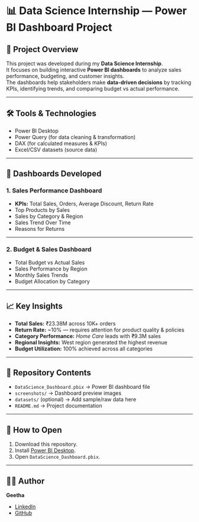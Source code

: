 # 📊 Data Science Internship — Power BI Dashboard Project

## 🔎 Project Overview
This project was developed during my **Data Science Internship**.  
It focuses on building interactive **Power BI dashboards** to analyze sales performance, budgeting, and customer insights.  
The dashboards help stakeholders make **data-driven decisions** by tracking KPIs, identifying trends, and comparing budget vs actual performance.

---

## 🛠 Tools & Technologies
- Power BI Desktop  
- Power Query (for data cleaning & transformation)  
- DAX (for calculated measures & KPIs)  
- Excel/CSV datasets (source data)  

---

## 🚀 Dashboards Developed

### 1. Sales Performance Dashboard
- **KPIs:** Total Sales, Orders, Average Discount, Return Rate  
- Top Products by Sales  
- Sales by Category & Region  
- Sales Trend Over Time  
- Reasons for Returns  

---

### 2. Budget & Sales Dashboard
- Total Budget vs Actual Sales  
- Sales Performance by Region  
- Monthly Sales Trends  
- Budget Allocation by Category  

---

## 📈 Key Insights
- **Total Sales:** ₹23.38M across 10K+ orders  
- **Return Rate:** ~10% — requires attention for product quality & policies  
- **Category Performance:** *Home Care* leads with ₹9.3M sales  
- **Regional Insights:** West region generated the highest revenue  
- **Budget Utilization:** 100% achieved across all categories  

---

## 📂 Repository Contents
- `DataScience_Dashboard.pbix` → Power BI dashboard file  
- `screenshots/` → Dashboard preview images  
- `datasets/` (optional) → Add sample/raw data here  
- `README.md` → Project documentation  

---

## 📢 How to Open
1. Download this repository.  
2. Install [Power BI Desktop](https://powerbi.microsoft.com/desktop/).  
3. Open `DataScience_Dashboard.pbix`.  

---

## 👨‍💻 Author
**Geetha**  
- [LinkedIn](https://www.linkedin.com/in/geetha-vasavi-496a12255?utm_source=share&utm_campaign=share_via&utm_content=profile&utm_medium=android_app)  
- [GitHub](https://github.com/your-GeethaVasaviN)  
